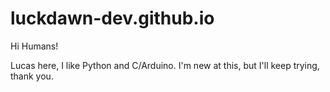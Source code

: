 # luckdawn-dev.github.io

Hi Humans!

Lucas here, I like Python and C/Arduino.
I'm new at this, but I'll keep trying, thank you.
